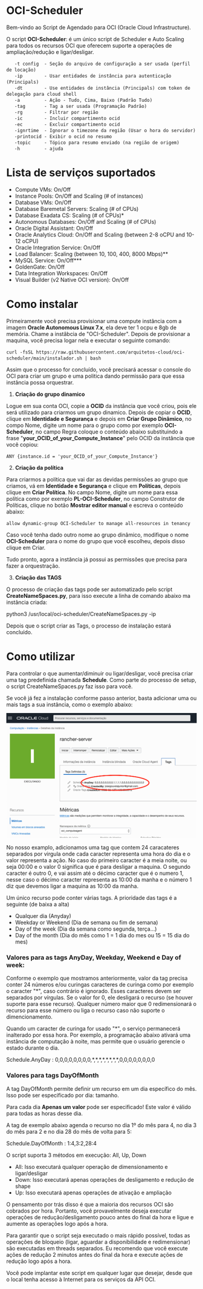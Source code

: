 # OCI-Scheduler

Bem-vindo ao Script de Agendado para OCI (Oracle Cloud Infrastructure).

O script **OCI-Scheduler**: é um único script de Scheduler e Auto Scaling para todos os recursos OCI que oferecem suporte a operações de ampliação/redução e ligar/desligar.

```
   -t config  - Seção do arquivo de configuração a ser usada (perfil de locação)
   -ip        - Usar entidades de instância para autenticação (Principals)
   -dt        - Use entidades de instância (Principals) com token de delegação para cloud shell
   -a         - Ação - Tudo, Cima, Baixo (Padrão Tudo)
   -tag       - Tag a ser usada (Programação Padrão)
   -rg        - Filtrar por região
   -ic        - Incluir compartimento ocid
   -ec        - Excluir compartimento ocid
   -ignrtime  - Ignorar o timezone da região (Usar o hora do servidor)
   -printocid - Exibir o ocid no resumo
   -topic     - Tópico para resumo enviado (na região de origem)
   -h         - ajuda
```

# Lista de serviços suportados

- Compute VMs: On/Off
- Instance Pools: On/Off and Scaling (# of instances)
- Database VMs: On/Off
- Database Baremetal Servers: Scaling (# of CPUs)
- Database Exadata CS: Scaling (# of CPUs)*
- Autonomous Databases: On/Off and Scaling (# of CPUs)
- Oracle Digital Assistant: On/Off
- Oracle Analytics Cloud: On/Off and Scaling (between 2-8 oCPU and 10-12 oCPU)
- Oracle Integration Service: On/Off
- Load Balancer: Scaling (between 10, 100, 400, 8000 Mbps)**
- MySQL Service: On/Off***
- GoldenGate: On/Off
- Data Integration Workspaces: On/Off
- Visual Builder (v2 Native OCI version): On/Off

# Como instalar

Primeiramente você precisa provisionar uma compute instância com a imagem <b>Oracle Autonomous Linux 7.x</b>, ela deve ter 1 ocpu e 8gb de memória. Chame a instâbcia de "OCI-Scheduler". Depois de provisionar a maquina, você precisa logar nela e executar o seguinte comando:

```shell
curl -fsSL https://raw.githubusercontent.com/arquitetos-cloud/oci-scheduler/main/instalador.sh | bash
```

Assim que o processo for concluído, você precisará acessar o console do OCI para criar um grupo e uma politica dando permissão para que essa instância possa orquestrar.

1. **Criação do grupo dinamico**

Logue em sua conta OCI, copie a **OCID** da instância que você criou, pois ele será utilizado para criarmos um grupo dinamico. Depois de copiar o **OCID**, clique em **Identidade e Segurança** e depois em **Criar Grupo Dinâmico**, no compo Nome, digite um nome para o grupo como por exemplo **OCI-Scheduler**, no campo Regra coloque o conteúdo abaixo substituindo a frase "**your_OCID_of_your_Compute_Instance**" pelo OCID da instância que você copiou:

```
ANY {instance.id = 'your_OCID_of_your_Compute_Instance'}
```

2. **Criação da política**

Para criarmos a política que vai dar as devidas permissões ao grupo que criamos, vá em **Identidade e Segurança** e clique em **Políticas**, depois clique em **Criar Política**. No campo Nome, digite um nome para essa política como por exemplo **PL-OCI-Scheduler**, no campo Construtor de Políticas, clique no botão **Mostrar editor manual** e escreva o conteúdo abaixo:

```
allow dynamic-group OCI-Scheduler to manage all-resources in tenancy
```

Caso você tenha dado outro nome ao grupo dinâmico, modifique o nome **OCI-Scheduler** para o nome do grupo que você escolheu, depois disso clique em Criar.

Tudo pronto, agora a instância já possui as permissões que precisa para fazer a orquestração.

3. **Criação das TAGS**

O processo de criação das tags pode ser automatizado pelo script **CreateNameSpaces.py**, para isso execute a linha de comando abaixo ma instância criada:

python3 /usr/local/oci-scheduler/CreateNameSpaces.py -ip

Depois que o script criar as Tags, o processo de instalação estará concluído.

# Como utilizar

Para controlar o que aumentar/diminuir ou ligar/desligar, você precisa criar uma tag predefinida chamada **Schedule**.
Como parte do processo de setup, o script CreateNameSpaces.py faz isso para você.

Se você já fez a instalação conforme passo anterior, basta adicionar uma ou mais tags a sua instância, como o exemplo abaixo:

![](assets/20220315_173906_image.png)

No nosso examplo, adicionamos uma tag que contem 24 caracateres separados por virgula onde cada caracter representa uma hora do dia e o valor representa a ação. No caso do primeiro caracter é a meia noite, ou seja 00:00 e o valor 0 significa que é para desligar a maquina.
O segundo caracter é outro 0, e vai assim até o décimo caracter que é o numero 1, nesse caso o décimo caracter representa as 10:00 da manha e o número 1 diz que devemos ligar a maquina as 10:00 da manha.

Um único recurso pode conter várias tags. A prioridade das tags é a seguinte (de baixa a alta)

- Qualquer dia (Anyday)
- Weekday or Weekend (Dia de semana ou fim de semana)
- Day of the week (Dia da semana como segunda, terça...)
- Day of the month (Dia do mês como 1 = 1 dia do mes ou 15 = 15 dia do mes)

### Valores para as tags AnyDay, Weekday, Weekend e Day of week:

Conforme o exemplo que mostramos anteriormente, valor da tag precisa conter 24 números e/ou curingas caracteres de curinga como por exemplo o caracter "*", caso contrário é ignorado. Esses caracteres devem ser separados por vírgulas. Se o valor for 0, ele desligará o recurso (se houver suporte para esse recurso). Qualquer número maior que 0 redimensionará o recurso para esse número ou liga o recurso caso não suporte o dimencionamento.

Quando um caracter de curinga for usado "*", o serviço permanecerá inalterado por essa hora. Por exemplo, a programação abaixo ativará uma instância de computação à noite, mas permite que o usuário gerencie o estado durante o dia.

Schedule.AnyDay : 0,0,0,0,0,0,0,0,\*,\*,\*,\*,\*,\*,\*,\*,0,0,0,0,0,0,0,0

### Valores para tags DayOfMonth

A tag DayOfMonth permite definir um recurso em um dia específico do mês. Isso pode ser especificado por dia: tamanho.

Para cada dia <b>Apenas um valor</b> pode ser especificado! Este valor é válido para todas as horas desse dia.

A tag de exemplo abaixo agenda o recurso no dia 1º do mês para 4, no dia 3 do mês para 2 e no dia 28 do mês de volta para 5:

Schedule.DayOfMonth : 1:4,3:2,28:4

O script suporta 3 métodos em execução: All, Up, Down

- All: Isso executará qualquer operação de dimensionamento e ligar/desligar
- Down: Isso executará apenas operações de desligamento e redução de shape
- Up: Isso executará apenas operações de ativação e ampliação

O pensamento por trás disso é que a maioria dos recursos OCI são cobrados por hora. Portanto, você provavelmente deseja executar operações de redução/desligamento
pouco antes do final da hora e ligue e aumente as operações logo após a hora.

Para garantir que o script seja executado o mais rápido possível, todas as operações de bloqueio (ligar, aguardar a disponibilidade e redimensionar) são executadas em threads separados. Eu recomendo que você execute ações de redução 2 minutos antes do final da hora e execute ações de redução logo após a hora.

Você pode implantar este script em qualquer lugar que desejar, desde que o local tenha acesso à Internet para os serviços da API OCI.
